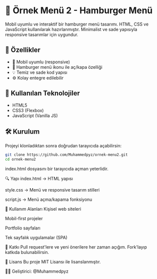 # 🍔 Örnek Menü 2 - Hamburger Menü

Mobil uyumlu ve interaktif bir hamburger menü tasarımı. HTML, CSS ve JavaScript kullanılarak hazırlanmıştır. Minimalist ve sade yapısıyla responsive tasarımlar için uygundur.

## 🚀 Özellikler

- 📱 Mobil uyumlu (responsive)
- 🍔 Hamburger menü ikonu ile aç/kapa özelliği
- 💡 Temiz ve sade kod yapısı
- ⚙️ Kolay entegre edilebilir

## 🧰 Kullanılan Teknolojiler

- HTML5
- CSS3 (Flexbox)
- JavaScript (Vanilla JS)

## 🛠️ Kurulum

Projeyi klonladıktan sonra doğrudan tarayıcıda açabilirsin:

```bash
git clone https://github.com/Muhammedpyz/ornek-menu2.git
cd ornek-menu2
```
index.html dosyasını bir tarayıcıda açman yeterlidir.

🔍 Yapı
index.html → HTML yapısı

style.css → Menü ve responsive tasarım stilleri

script.js → Menü açma/kapama fonksiyonu

📌 Kullanım Alanları
Kişisel web siteleri

Mobil-first projeler

Portfolio sayfaları

Tek sayfalık uygulamalar (SPA)

🤝 Katkı
Pull request'lere ve yeni önerilere her zaman açığım. Fork'layıp katkıda bulunabilirsin.

📄 Lisans
Bu proje MIT Lisansı ile lisanslanmıştır.

🧑‍💻 Geliştirici: @Muhammedpyz
